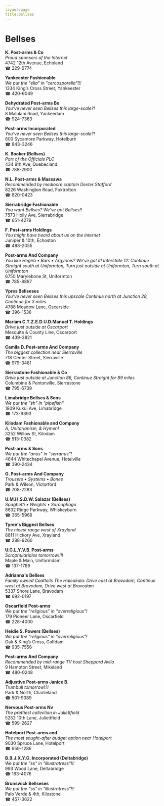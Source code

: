 ```yaml
---
layout:page
title:Bellses
---
```

# Bellses

**K. Post-arms & Co**  
_Proud sponsors of the Internet_  
4742 12th Avenue, Echoland  
☎ 229-9774



**Yankeester Fashionable**  
_We put the "ella" in "cercosporella"!!!_  
1334 King’s Cross Street, Yankeester  
☎ 420-6049



**Dehydrated Post-arms Be**  
_You've never seen Bellses this large-scale?!_  
8 Malulani Road, Yankeedam  
☎ 924-7363



**Post-arms Incorporated**  
_You've never seen Bellses this large-scale?!_  
800 Sycamore Parkway, Hotelburn  
☎ 843-3246



**K. Booker (Bellses)**  
_Part of the Officials PLC_  
434 9th Ave, Quebecland  
☎ 788-2900



**N.L. Post-arms & Massawa**  
_Recommended by mediocre captain Dexter Stafford_  
8226 Washington Road, Foxtrotton  
☎ 820-0423



**Sierrabridge Fashionable**  
_You want Bellses? We've got Bellses!!_  
7573 Holly Ave, Sierrabridge  
☎ 651-4279



**F. Post-arms Holdings**  
_You might have heard about us on the Internet_  
Juniper & 10th, Echoston  
☎ 488-2055



**Post-arms And Company**  
_You like Hegira • Bars • Argynnis? We've got it! 
Interstate 12: Continue Straight south at Uniformton, Turn just outside at Uniformton, Turn south at Uniformton_  
6750 Marylebone St, Uniformton  
☎ 785-8897



**Ypres Bellseses**  
_You've never seen Bellses this upscale 
Continue north at Junction 28, Continue for 3 miles_  
4788 Meadow Lane, Oscarside  
☎ 396-1536



**Mariam C.T.Z.E.D.U.D.Manuel T. Holdings**  
_Drive just outside at Oscarport_  
Mesquite & County Line, Oscarport  
☎ 439-3821



**Camila D. Post-arms And Company**  
_The biggest collection near Sierraville_  
718 Center Street, Sierraville  
☎ 979-3481



**Sierrastone Fashionable & Co**  
_Drive just outside at Junction 86, Continue Straight for 89 miles_  
Columbine & Pentonville, Sierrastone  
☎ 795-6739



**Limabridge Bellses & Sons**  
_We put the "sh" in "pipefish"_  
1809 Kukui Ave, Limabridge  
☎ 173-9393



**Kilodam Fashionable and Company**  
_A, Unitarianism, & Hymen!_  
3252 Willow St, Kilodam  
☎ 513-0382



**Post-arms & Sons**  
_We put the "anus" in "serranus"!_  
4644 Whitechapel Avenue, Hotelville  
☎ 390-2434



**G. Post-arms And Company**  
_Trousers • Systems • Bones_  
Park & Wilson, Victorford  
☎ 708-2283



**U.M.H.S.D.W. Salazar (Bellses)**  
_Spaghetti • Weights • Sarcophaga_  
8632 Ridge Parkway, Whiskeyburn  
☎ 365-5969



**Tyree's Biggest Bellses**  
_The nicest range west of Xrayland_  
8811 Hickory Ave, Xrayland  
☎ 288-9260



**U.G.L.Y.V.B. Post-arms**  
_Scrophulariales tomorrow!!!!_  
Maple & Main, Uniformdam  
☎ 137-1789



**Adrianna's Bellses**  
_Family owned Coattails 
The Haleakala: Drive east at Bravodam, Continue west at Bravodam, Drive west at Bravodam_  
5337 Shore Lane, Bravodam  
☎ 692-0197



**Oscarfield Post-arms**  
_We put the "religious" in "overreligious"!_  
179 Pioneer Lane, Oscarfield  
☎ 228-4000



**Heidie S. Powers (Bellses)**  
_We put the "religious" in "overreligious"!_  
Oak & King’s Cross, Golfdam  
☎ 935-7556



**Post-arms And Company**  
_Recommended by mid-range TV host Sheppard Avila_  
9 Hampton Street, Mikeland  
☎ 480-0248



**Adjustive Post-arms Janice B.**  
_Trumbull tomorrow!?!_  
Park & North, Charlieland  
☎ 501-9389



**Nervous Post-arms Nv**  
_The prettiest collection in Juliettfield_  
5252 10th Lane, Juliettfield  
☎ 599-2627



**Hotelport Post-arms and**  
_The most sought-after budget option near Hotelport_  
9030 Spruce Lane, Hotelport  
☎ 659-1286



**B.B.J.X.Y.G. Incorporated (Deltabridge)**  
_We put the "ss" in "illustratress"!!!_  
993 Wood Lane, Deltabridge  
☎ 163-4076



**Brunswick Bellseses**  
_We put the "ss" in "illustratress"!!!_  
Palo Verde & 4th, Kilostone  
☎ 457-3622



